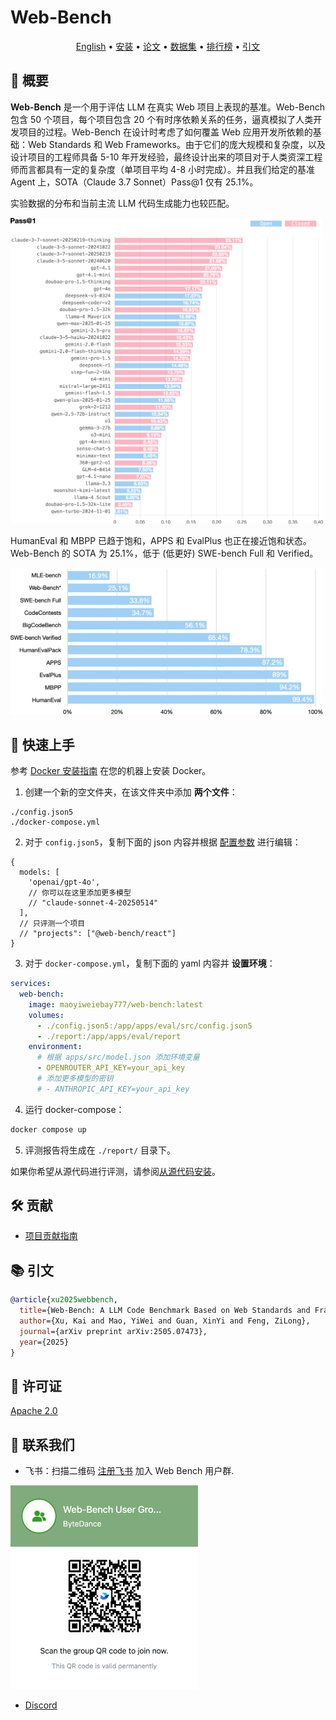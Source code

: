 # Web-Bench

<p align="center">
    <a href="./README.md">English</a> •
    <a href="#-安装">安装</a> •
    <a href="https://arxiv.org/abs/2505.07473">论文</a> •
    <a href="https://huggingface.co/datasets/bytedance-research/Web-Bench">数据集</a> •
    <a href="https://huggingface.co/spaces/bytedance-research/Web-Bench-Leaderboard">排行榜</a> •
    <a href="#-引文">引文</a>
</p>

## **📖** 概要

**Web-Bench** 是一个用于评估 LLM 在真实 Web 项目上表现的基准。Web-Bench 包含 50 个项目，每个项目包含 20 个有时序依赖关系的任务，逼真模拟了人类开发项目的过程。Web-Bench 在设计时考虑了如何覆盖 Web 应用开发所依赖的基础：Web Standards 和 Web Frameworks。由于它们的庞大规模和复杂度，以及设计项目的工程师具备 5-10 年开发经验，最终设计出来的项目对于人类资深工程师而言都具有一定的复杂度（单项目平均 4-8 小时完成）。并且我们给定的基准 Agent 上，SOTA（Claude 3.7 Sonnet）Pass@1 仅有 25.1%。

实验数据的分布和当前主流 LLM 代码生成能力也较匹配。

<img width="500" alt="pass@1" src="./docs/assets/pass-1.png" />

HumanEval 和 MBPP 已趋于饱和，APPS 和 EvalPlus 也正在接近饱和状态。Web-Bench 的 SOTA 为 25.1%，低于 (低更好) SWE-bench Full 和 Verified。

<img width="500" alt="SOTAs" src="./docs/assets/sotas.png" />

## 🚀 快速上手

参考 [Docker 安装指南](https://docs.docker.com/engine/install/) 在您的机器上安装 Docker。

1. 创建一个新的空文件夹，在该文件夹中添加 **两个文件**：

```
./config.json5
./docker-compose.yml
```

2. 对于 `config.json5`，复制下面的 json 内容并根据 [配置参数](https://github.com/bytedance/web-bench/wiki/Config-Parameters) 进行编辑：

```json5
{
  models: [
    'openai/gpt-4o',
    // 你可以在这里添加更多模型
    // "claude-sonnet-4-20250514"
  ],
  // 只评测一个项目
  // "projects": ["@web-bench/react"]
}
```

3. 对于 `docker-compose.yml`，复制下面的 yaml 内容并 **设置环境**：

```yaml
services:
  web-bench:
    image: maoyiweiebay777/web-bench:latest
    volumes:
      - ./config.json5:/app/apps/eval/src/config.json5
      - ./report:/app/apps/eval/report
    environment:
      # 根据 apps/src/model.json 添加环境变量
      - OPENROUTER_API_KEY=your_api_key
      # 添加更多模型的密钥
      # - ANTHROPIC_API_KEY=your_api_key
```

4. 运行 docker-compose：

```bash
docker compose up
```

5. 评测报告将生成在 `./report/` 目录下。

如果你希望从源代码进行评测，请参阅[从源代码安装](https://github.com/bytedance/web-bench/wiki/Installation)。

## **🛠️** 贡献

- [项目贡献指南](https://github.com/bytedance/web-bench/wiki/Project-Contribution)

## **📚** 引文

```bibtex
@article{xu2025webbench,
  title={Web-Bench: A LLM Code Benchmark Based on Web Standards and Frameworks},
  author={Xu, Kai and Mao, YiWei and Guan, XinYi and Feng, ZiLong},
  journal={arXiv preprint arXiv:2505.07473},
  year={2025}
}
```

## **📄** 许可证

[Apache 2.0](./LICENSE.md)

## **🌟** 联系我们

- 飞书：扫描二维码 [注册飞书](https://www.feishu.cn/) 加入 Web Bench 用户群.

<img width="300" alt="pass@1" src="./docs/assets/lark-group-qr-code.png" />

- [Discord](https://discord.com/channels/1384111402653978645/1384111403098443838)
